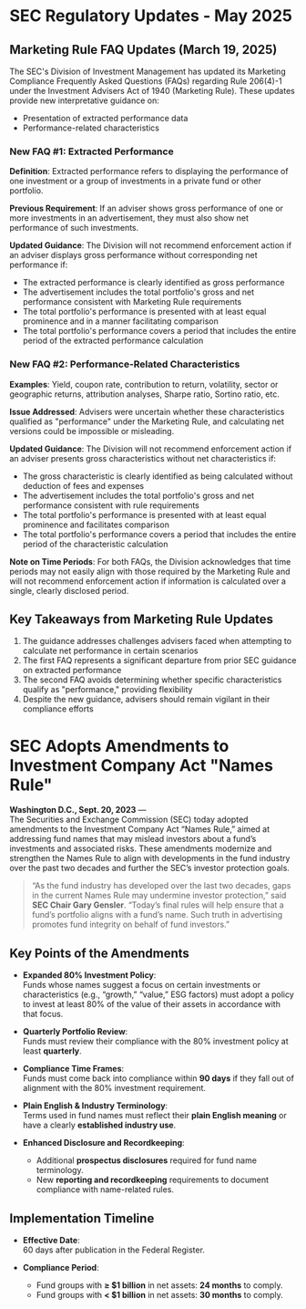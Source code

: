 # SEC Regulatory Updates - May 2025

## Marketing Rule FAQ Updates (March 19, 2025)

The SEC's Division of Investment Management has updated its Marketing Compliance Frequently Asked Questions (FAQs) regarding Rule 206(4)-1 under the Investment Advisers Act of 1940 (Marketing Rule). These updates provide new interpretative guidance on:

- Presentation of extracted performance data
- Performance-related characteristics

### New FAQ #1: Extracted Performance

**Definition**: Extracted performance refers to displaying the performance of one investment or a group of investments in a private fund or other portfolio.

**Previous Requirement**: If an adviser shows gross performance of one or more investments in an advertisement, they must also show net performance of such investments.

**Updated Guidance**: The Division will not recommend enforcement action if an adviser displays gross performance without corresponding net performance if:

- The extracted performance is clearly identified as gross performance
- The advertisement includes the total portfolio's gross and net performance consistent with Marketing Rule requirements
- The total portfolio's performance is presented with at least equal prominence and in a manner facilitating comparison
- The total portfolio's performance covers a period that includes the entire period of the extracted performance calculation

### New FAQ #2: Performance-Related Characteristics

**Examples**: Yield, coupon rate, contribution to return, volatility, sector or geographic returns, attribution analyses, Sharpe ratio, Sortino ratio, etc.

**Issue Addressed**: Advisers were uncertain whether these characteristics qualified as "performance" under the Marketing Rule, and calculating net versions could be impossible or misleading.

**Updated Guidance**: The Division will not recommend enforcement action if an adviser presents gross characteristics without net characteristics if:

- The gross characteristic is clearly identified as being calculated without deduction of fees and expenses
- The advertisement includes the total portfolio's gross and net performance consistent with rule requirements
- The total portfolio's performance is presented with at least equal prominence and facilitates comparison
- The total portfolio's performance covers a period that includes the entire period of the characteristic calculation

**Note on Time Periods**: For both FAQs, the Division acknowledges that time periods may not easily align with those required by the Marketing Rule and will not recommend enforcement action if information is calculated over a single, clearly disclosed period.

## Key Takeaways from Marketing Rule Updates

1. The guidance addresses challenges advisers faced when attempting to calculate net performance in certain scenarios
2. The first FAQ represents a significant departure from prior SEC guidance on extracted performance
3. The second FAQ avoids determining whether specific characteristics qualify as "performance," providing flexibility
4. Despite the new guidance, advisers should remain vigilant in their compliance efforts

# SEC Adopts Amendments to Investment Company Act "Names Rule"

**Washington D.C., Sept. 20, 2023** —  
The Securities and Exchange Commission (SEC) today adopted amendments to the Investment Company Act “Names Rule,” aimed at addressing fund names that may mislead investors about a fund’s investments and associated risks. These amendments modernize and strengthen the Names Rule to align with developments in the fund industry over the past two decades and further the SEC’s investor protection goals.

> “As the fund industry has developed over the last two decades, gaps in the current Names Rule may undermine investor protection,” said **SEC Chair Gary Gensler**. “Today’s final rules will help ensure that a fund’s portfolio aligns with a fund’s name. Such truth in advertising promotes fund integrity on behalf of fund investors.”

## Key Points of the Amendments

- **Expanded 80% Investment Policy**:  
  Funds whose names suggest a focus on certain investments or characteristics (e.g., “growth,” “value,” ESG factors) must adopt a policy to invest at least 80% of the value of their assets in accordance with that focus.

- **Quarterly Portfolio Review**:  
  Funds must review their compliance with the 80% investment policy at least **quarterly**.

- **Compliance Time Frames**:  
  Funds must come back into compliance within **90 days** if they fall out of alignment with the 80% investment requirement.

- **Plain English & Industry Terminology**:  
  Terms used in fund names must reflect their **plain English meaning** or have a clearly **established industry use**.

- **Enhanced Disclosure and Recordkeeping**:  
  - Additional **prospectus disclosures** required for fund name terminology.  
  - New **reporting and recordkeeping** requirements to document compliance with name-related rules.

## Implementation Timeline

- **Effective Date**:  
  60 days after publication in the Federal Register.

- **Compliance Period**:  
  - Fund groups with **≥ $1 billion** in net assets: **24 months** to comply.  
  - Fund groups with **< $1 billion** in net assets: **30 months** to comply.